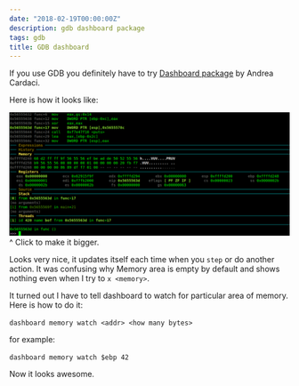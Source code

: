 ```yaml
---
date: "2018-02-19T00:00:00Z"
description: gdb dashboard package
tags: gdb
title: GDB dashboard
---
```


If you use GDB you definitely have to try [Dashboard package](https://github.com/cyrus-and/gdb-dashboard) by Andrea Cardaci.

Here is how it looks like:

<center><a href="/assets/img/gdb-dashboard.png" target="_blank"><img width="600px" src="/assets/img/gdb-dashboard.png"/></a></center>
^ Click to make it bigger.

Looks very nice, it updates itself each time when you `step` or do another action.
It was confusing why Memory area is empty by default and shows nothing even when I try to `x <memory>`.

It turned out I have to tell dashboard to watch for particular area of memory. Here is how to do it:

`dashboard memory watch <addr> <how many bytes>`

for example:

`dashboard memory watch $ebp 42`

Now it looks awesome.
